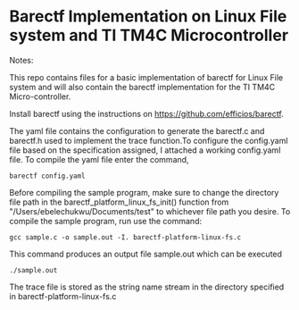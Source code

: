 # **Barectf Implementation on Linux File system and TI TM4C Microcontroller**

Notes: 

This repo contains files for a basic implementation of barectf for Linux File system and will also contain the barectf implementation for the TI TM4C Micro-controller. 

Install barectf using the instructions on https://github.com/efficios/barectf.

The yaml file contains the configuration to generate the barectf.c and barectf.h used to implement the trace function.To configure the config.yaml file based on the specification assigned, I attached a working config.yaml file. To compile the yaml file enter the command,

    barectf config.yaml

Before compiling the sample program, make sure to change the directory file path in the barectf_platform_linux_fs_init() function from "/Users/ebelechukwu/Documents/test" to whichever file path you desire. To compile the sample program, run use the command:

    gcc sample.c -o sample.out -I. barectf-platform-linux-fs.c

This command produces an output file sample.out which can be executed

    ./sample.out
    
The trace file is stored as the string name stream in the directory specified in barectf-platform-linux-fs.c

